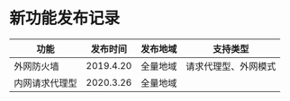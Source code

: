 


# 新功能发布记录

| 功能 | 发布时间 | 发布地域 | 支持类型 | 
| --- | --- | --- | --- | 
| 外网防火墙 | 2019.4.20 | 全量地域 | 请求代理型、外网模式 | 
| 内网请求代理型 | 2020.3.26 | 全量地域 | |





